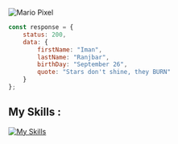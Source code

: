 ![Mario Pixel](https://github.com/ZeroDevelopr/ZeroDevelopr/blob/main/Mario-Pixel.gif)
```js
const response = {
    status: 200,
    data: {
        firstName: "Iman",
        lastName: "Ranjbar",
        birthDay: "September 26",
        quote: "Stars don't shine, they BURN"
    }
};
```
## My Skills :
[![My Skills](https://skillicons.dev/icons?i=html,css,java,js,postgres,spring,tailwind,bootstrap)](https://skillicons.dev)
